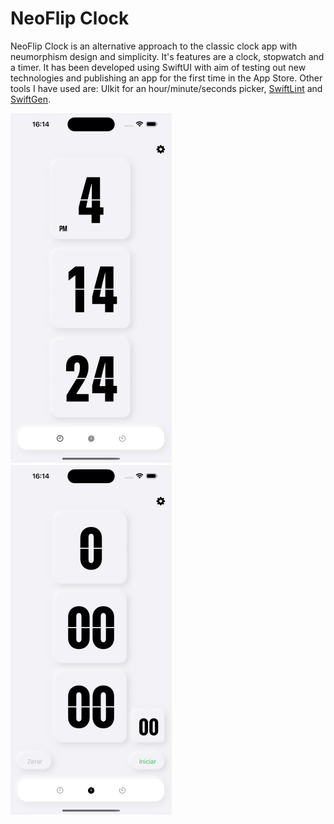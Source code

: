 # NeoFlip Clock

NeoFlip Clock is an alternative approach to the classic clock app with neumorphism design and simplicity. It's features are a clock, stopwatch and a timer. It has been developed using SwiftUI with aim of testing out new technologies and publishing an app for the first time in the App Store. Other tools I have used are: UIkit for an hour/minute/seconds picker, [SwiftLint](https://github.com/realm/SwiftLint) and [SwiftGen](https://github.com/SwiftGen/SwiftGen). 

![Preview Clock.png](Previews/Preview_Clock.png)
![Preview StopWatch.png](Previews/Preview_StopWatch.png)
